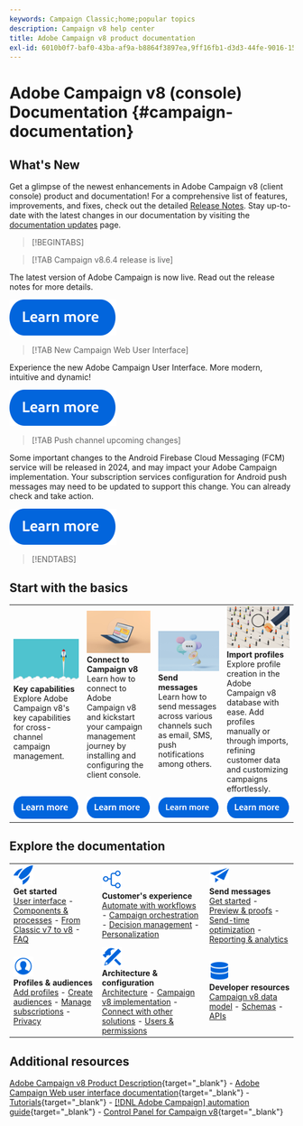 ```yaml
---
keywords: Campaign Classic;home;popular topics
description: Campaign v8 help center
title: Adobe Campaign v8 product documentation
exl-id: 6010b0f7-baf0-43ba-af9a-b8864f3897ea,9ff16fb1-d3d3-44fe-9016-15abffdbc74e
---
```

# Adobe Campaign v8 (console) Documentation {#campaign-documentation}

## What's New

Get a glimpse of the newest enhancements in Adobe Campaign v8 (client console) product and documentation! For a comprehensive list of features, improvements, and fixes, check out the detailed [Release Notes](start/release-notes.md). Stay up-to-date with the latest changes in our documentation by visiting the [documentation updates](start/documentation-updates.md) page.

>[!BEGINTABS]

>[!TAB Campaign v8.6.4 release is live]

The latest version of Adobe Campaign is now live. Read out the release notes for more details.

[![image](assets/do-not-localize/learn-more-button.svg)](start/release-notes.md)


>[!TAB New Campaign Web User Interface] 

Experience the new Adobe Campaign User Interface. More modern, intuitive and dynamic!

[![image](assets/do-not-localize/learn-more-button.svg)](start/campaign-ui.md#ac-web-ui)


>[!TAB Push channel upcoming changes] 

Some important changes to the Android Firebase Cloud Messaging (FCM) service will be released in 2024, and may impact your Adobe Campaign implementation. Your subscription services configuration for Android push messages may need to be updated to support this change. You can already check and take action.

[![image](assets/do-not-localize/learn-more-button.svg)](../technotes/upgrades/push-technote.md)



>[!ENDTABS]

## Start with the basics

<table style="table-layout:fixed">
  <tr style="border: 0;">
    <td>
    <a href="start/whats-new.md"><img src="assets/do-not-localize/start-capabilities.png"></a>
    <div><strong>Key capabilities</strong><br/>Explore Adobe Campaign v8's key capabilities for cross-channel campaign management.</div>
    </td>
    <td>
    <a href="start/connect.md"><img src="assets/do-not-localize/start-connect.jpeg"></a>
    <div><strong>Connect to Campaign v8</strong><br/>Learn how to connect to Adobe Campaign v8 and kickstart your campaign management journey by installing and configuring the client console.</div><br/>
    </td>
    <td>
    <a href="start/create-message.md"><img src="assets/do-not-localize/start-send.jpeg"></a>
    <div><strong>Send messages</strong><br/>Learn how to send messages across various channels such as email, SMS, push notifications among others.
    </div></td>
    <td>
    <a href="audiences/create-profiles.md"><img src="assets/do-not-localize/start-profiles.png"></a>
    <div><strong>Import profiles</strong><br/>Explore profile creation in the Adobe Campaign v8 database with ease. Add profiles manually or through imports, refining customer data and customizing campaigns effortlessly.</div>
    </td>
  </tr>
  <tr style="border: 0;">
    <td align="center"><a href="start/whats-new.md"><img src="assets/do-not-localize/learn-more-button.svg"></a></td>
    <td align="center"><a href="start/connect.md"><img src="assets/do-not-localize/learn-more-button.svg"></a></td>
    <td align="center"><a href="start/create-message.md"><img src="assets/do-not-localize/learn-more-button.svg"></a></td>
    <td align="center"><a href="audiences/create-profiles.md"><img src="assets/do-not-localize/learn-more-button.svg"></a></td>
    </tr>
</table>

## Explore the documentation

<table style="table-layout:auto">
  <tr style="border: 0;">
    <td>
      <img src="assets/do-not-localize/icon-start.svg" width="35px">
    <br/>
      <strong>Get started</strong><br/><a href="start/campaign-ui.md">User interface</a> - <a href="start/ac-components.md">Components & processes</a> - <a href="start/v7-to-v8.md">From Classic v7 to v8</a> - <a href="start/campaign-faq.md">FAQ</a>
    </td>
    <td>
      <img src="assets/do-not-localize/icon-experience.svg" width="35px">
    <br/>
      <strong>Customer's experience</strong><br/><a href="../automation/workflow/about-workflows.md" target="_blank">Automate with workflows</a> - <a href="../automation/campaigns/set-up-campaigns.md" target="_blank">Campaign orchestration</a> - <a href="interaction/interaction.md">Decision management</a> - <a href="send/personalize.md">Personalization</a>
    </td>
    <td>
      <img src="assets/do-not-localize/icon-send.svg" width="35px">
    <br/>
      <strong>Send messages</strong><br/><a href="start/create-message.md">Get started</a> - <a href="send/preview-and-proof.md">Preview & proofs</a> - <a href="send/predictive.md">Send-time optimization</a> - <a href="reporting/gs-reporting.md">Reporting & analytics</a>
    </td>
  </tr>
  <tr style="border: 0;">
    <td>
      <img src="assets/do-not-localize/icon_profile-audience.svg" width="35px">
    <br/>
      <strong>Profiles & audiences</strong><br/><a href="audiences/create-profiles.md">Add profiles</a> - <a href="audiences/create-audiences.md">Create audiences</a> - <a href="start/subscriptions.md">Manage subscriptions</a> - <a href="start/privacy.md">Privacy</a>
    </td>
    <td>
      <img src="assets/do-not-localize/icon-configure.svg" width="35px">
    <br/>
      <strong>Architecture & configuration</strong><br/><a href="architecture/architecture.md">Architecture</a> - <a href="start/implement.md">Campaign v8 implementation</a> - <a href="connect/integration.md">Connect with other solutions</a> - <a href="start/gs-permissions.md">Users & permissions</a>
    </td>
    <td>
      <img src="assets/do-not-localize/icon-dev.svg" width="35px">
    <br/>
      <strong>Developer resources</strong><br/><a href="dev/datamodel.md">Campaign v8 data model</a> - <a href="dev/schemas.md">Schemas</a> - <a href="dev/api.md">APIs</a>
    </td>
  </tr>
</table> 

## Additional resources

[Adobe Campaign v8 Product Description](https://helpx.adobe.com/legal/product-descriptions/adobe-campaign-managed-cloud-services.html){target="_blank"} - [Adobe Campaign Web user interface documentation](https://experienceleague.adobe.com/docs/campaign-web/v8/campaign-web-home.html){target="_blank"} - [Tutorials](https://experienceleague.adobe.com/docs/campaign-learn/tutorials/overview.html){target="_blank"} - [[!DNL Adobe Campaign] automation guide](https://experienceleague.adobe.com/docs/campaign/automation/home.html){target="_blank"} - [Control Panel for Campaign v8](https://experienceleague.adobe.com/docs/control-panel/using/discover-control-panel/key-features.html){target="_blank"}

